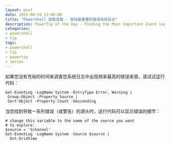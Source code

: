 ```yaml
---
layout: post
date: 2015-06-19 11:00:00
title: "PowerShell 技能连载 - 查找最重要的错误系统日志"
description: PowerTip of the Day - Finding the Most Important Event Log Error Sources
categories:
- powershell
- tip
tags:
- powershell
- tip
- powertip
- series
---
```

如果您没有充裕的时间来调查您系统日志中出现频率最高的错误来源，请试试这行代码：

    Get-EventLog -LogName System -EntryType Error, Warning |
     Group-Object -Property Source |
     Sort-Object -Property Count -Descending

当您找到导致一系列错误（或警告）的源头时，这行代码可以显示错误的细节：

    # change this variable to the name of the source you want
    # to explore:
    $source = 'Schannel'
    Get-EventLog -LogName System -Source $source |
      Out-GridView

<!--本文国际来源：[Finding the Most Important Event Log Error Sources](http://community.idera.com/powershell/powertips/b/tips/posts/finding-the-most-important-event-log-error-sources)-->
